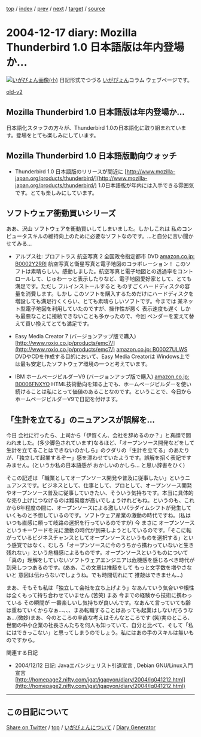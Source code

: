 [top](../index.html) 
 / [index](index.html) 
 / [prev](https://igapyon.github.io/diary/2004/ig041212.html) 
 / [next](https://igapyon.github.io/diary/2004/ig041218.html) 
 / [target](https://igapyon.github.io/diary/2004/ig041217.html) 
 / [source](https://github.com/igapyon/diary/blob/gh-pages/2004/ig041217.html.src.md) 

2004-12-17 diary: Mozilla Thunderbird 1.0 日本語版は年内登場か…
=====================================================================================================
[![いがぴょん画像(小)](https://igapyon.github.io/diary/images/iga200306s.jpg "いがぴょん")](https://igapyon.github.io/diary/memo/memoigapyon.html) 日記形式でつづる [いがぴょん](https://igapyon.github.io/diary/memo/memoigapyon.html)コラム ウェブページです。

[old-v2](ig041217-orig.html)

## Mozilla Thunderbird 1.0 日本語版は年内登場か…

日本語化スタッフの方々が、Thunderbird 1.0の日本語化に取り組まれています。登場をとても楽しみにしています。


## Mozilla Thunderbird 1.0 日本語版動向ウォッチ

* Thunderbird 1.0 日本語版のリリースが間近に
  [http://www.mozilla-japan.org/products/thunderbird/](http://www.mozilla-japan.org/products/thunderbird/)
  1.0日本語版が年内には入手できる雰囲気です。とても楽しみにしています。

## ソフトウェア衝動買いシリーズ

ああ、沢山 ソフトウェアを衝動買いしてしまいました。しかしこれは 私のコンピュータスキルの維持向上のために必要なソフトなのです。…と自分に言い聞かせてみる…

* アルプス社: プロアトラス 航空写真 2 全国政令指定都市 DVD
  [amazon.co.jp: B0002Y2RRI](http://www.amazon.co.jp/exec/obidos/ASIN/B0002Y2RRI/igapyondiary-22)
  航空写真と衛星写真と電子地図のコラボレーション！ このソフトは素晴らしい。感動しました。航空写真と電子地図との透過率をコントロールして、じゅわーっと表示したりなど、電子地図愛好家として、とても満足です。ただし
  フルインストールすると ものすごくハードディスクの容量を消費します。しかし
  このソフトを購入するためだけにハードディスクを増設しても満足行くくらい、とても素晴らしいソフトです。今までは 某ネット型電子地図を利用していたのですが、操作性が悪く 表示速度も遅く しかも最悪なことに接続できないことも多かったので、今回 ベンダーを変えて替えて買い換えてとても満足です。
  
* Easy Media Creator 7 (バージョンアップ版で購入)
  [http://www.roxio.co.jp/products/emc7/](http://www.roxio.co.jp/products/emc7/)
  [amazon.co.jp: B00027ULWS](http://www.amazon.co.jp/exec/obidos/ASIN/B00027ULWS/igapyondiary-22)
  DVDやCDを作成する目的において、Easy Media Creatorは Windows上では最も安定したソフトウェア環境の一つと考えています。
  
* IBM ホームページビルダーV9 (バージョンアップ版で購入)
  [amazon.co.jp: B0006FNXYO](http://www.amazon.co.jp/exec/obidos/ASIN/B0006FNXYO/igapyondiary-22)
  HTML技術動向を知る上でも、ホームページビルダーを使い続けることは私にとって価値のあることなのです。ということで、今日から ホームページビルダーV9で日記を付けます。

## 「生計を立てる」のニュアンスが誤解を…

今日 会社に行ったら、上司から「伊賀くん、会社を辞めるのか？」と真顔で問われました。(多少脚色されています)なるほど、「オープンソース開発などをして生計を立てることはできないのかしら」のクダリの「生計を立てる」のあたりが、「独立して起業するぞー」感を漂わせていたようです。誤解を招く表記ですみません。(というか私の日本語感が おかしいのかしら… と思い辞書をひく)

そこの記述は 「職業としてオープンソース開発や普及に従事したい」というニュアンスです。ビジネスとして、仕事として、プロとして、オープンソース開発やオープンソース普及に従事していきたい、そういう気持ちです。本当に具体的な売り上げにつなげるのは難易度が高いでしょうけれどもね。というのも、これから6年程度の間に、オープンソースによる激しいパラダイムシフトが発生していくものと予想しているのです。ソフトウェア産業の激動の時代ですね。(私はいつも直感に頼って岐路の選択を行っているのですが) 今 まさに オープンソースというキーワードを元に激動の時代が到来しようとしているのです。「そこに転がっているビジネスチャンスとしてオープンソースというものを選択する」という感覚ではなく、むしろ「オープンソースに今のうちから携わっていないと生き残れない」という危機感によるものです。オープンソースというものについて「真の」理解をしていないソフトウェアエンジニアは危機感を感じるべき時代が到来しつつあるのです。(ああ、この文章は推敲をして もっと文字数を増やさないと 意図は伝わらないでしょうね。でも時間切れにて 推敲はできません…)

まあ、そもそも私は「独立して会社を立ち上げよう」なあんていう気合いや根性は全くもって持ち合わせていません
(苦笑) まあ 今までの経験から技術に携わっている その瞬間が 一番楽しいし気持ちが良いんです。なあんて言っていても齢は重ねていくからなぁ…、、、まあ転職することはあっても起業はしないだろうなぁ…(微妙)まあ、今のところの率直な考えはそんなところです (笑)実のところ、世間の中小企業の社長さんたちを何人も知っていて、自分と比べて、そして「私にはできっこない」と思ってしまうのでしょう。私にはあの手のスキルは無いものですから。

関連する日記

* 2004/12/12 日記: Javaエバンジェリスト引退宣言 , Debian GNU/Linux入門宣言
  [http://homepage2.nifty.com/igat/igapyon/diary/2004/ig041212.html](http://homepage2.nifty.com/igat/igapyon/diary/2004/ig041212.html)

----------------------------------------------------------------------------------------------------

## この日記について

[Share on Twitter](https://twitter.com/intent/tweet?hashtags=igapyon%2Cdiary%2C%E3%81%84%E3%81%8C%E3%81%B4%E3%82%87%E3%82%93&text=Mozilla+Thunderbird+1.0+%E6%97%A5%E6%9C%AC%E8%AA%9E%E7%89%88%E3%81%AF%E5%B9%B4%E5%86%85%E7%99%BB%E5%A0%B4%E3%81%8B%E2%80%A6&url=https%3A%2F%2Figapyon.github.io%2Fdiary%2F2004%2Fig041217.html) / [top](../index.html) / [いがぴょんについて](https://igapyon.github.io/diary/memo/memoigapyon.html) / [Diary Generator](https://github.com/igapyon/igapyonv3)
